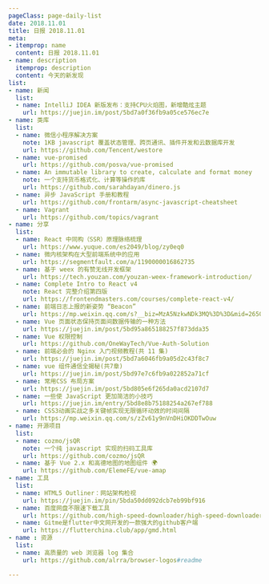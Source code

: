```yaml
---
pageClass: page-daily-list
date: 2018.11.01
title: 日报 2018.11.01
meta:
- itemprop: name
  content: 日报 2018.11.01
- name: description
  itemprop: description
  content: 今天的新发现
list:
- name: 新闻
  list:
  - name: IntelliJ IDEA 新版发布：支持CPU火焰图，新增酷炫主题
    url: https://juejin.im/post/5bd7a0f36fb9a05ce576ec7e
- name: 类库
  list:
  - name: 微信小程序解决方案 
    note: 1KB javascript 覆盖状态管理、跨页通讯、插件开发和云数据库开发
    url: https://github.com/Tencent/westore
  - name: vue-promised
    url: https://github.com/posva/vue-promised
  - name: An immutable library to create, calculate and format money
    note: 一个支持货币格式化、计算等操作的库
    url: https://github.com/sarahdayan/dinero.js
  - name: 异步 JavaScript 手册和教程 
    url: https://github.com/frontarm/async-javascript-cheatsheet
  - name: Vagrant
    url: https://github.com/topics/vagrant
- name: 分享
  list:
  - name: React 中同构（SSR）原理脉络梳理
    url: https://www.yuque.com/es2049/blog/zy0eq0
  - name: 微内核架构在大型前端系统中的应用 
    url: https://segmentfault.com/a/1190000016862735
  - name: 基于 weex 的有赞无线开发框架  
    url: https://tech.youzan.com/youzan-weex-framework-introduction/
  - name: Complete Intro to React v4        
    note: React 完整介绍第四版
    url: https://frontendmasters.com/courses/complete-react-v4/
  - name: 前端日志上报的新姿势 “Beacon”
    url: https://mp.weixin.qq.com/s?__biz=MzA5NzkwNDk3MQ%3D%3D&mid=2650588395&idx=1&sn=02cf0b2a28280b6668726f13d282145f
  - name: Vue 页面状态保持页面间数据传输的一种方法
    url: https://juejin.im/post/5bd95a865188257f873dda35
  - name: Vue 权限控制
    url: https://github.com/OneWayTech/Vue-Auth-Solution
  - name: 前端必会的 Nginx 入门视频教程(共 11 集)
    url: https://juejin.im/post/5bd7a6046fb9a05d2c43f8c7
  - name: vue 组件通信全揭秘(共7章)
    url: https://juejin.im/post/5bd97e7c6fb9a022852a71cf
  - name: 常用CSS 布局方案
    url: https://juejin.im/post/5bd805e6f265da0acd2107d7
  - name: 一些使 JavaScript 更加简洁的小技巧
    url: https://juejin.im/entry/5bd8e8b75188254a267ef788
  - name: CSS3动画实战之多关键帧实现无限循环动效的时间间隔
    url: https://mp.weixin.qq.com/s/zZv61y9nVnDHiOKDDTwOuw
- name: 开源项目
  list:
  - name: cozmo/jsQR
    note: 一个纯 javascript 实现的扫码工具库
    url: https://github.com/cozmo/jsQR
  - name: 基于 Vue 2.x 和高德地图的地图组件 🌍
    url: https://github.com/ElemeFE/vue-amap
- name: 工具
  list:
  - name: HTML5 Outliner：网站架构检视
    url: https://juejin.im/pin/5bda50dd092dcb7eb99bf916
  - name: 百度网盘不限速下载工具
    url: https://github.com/high-speed-downloader/high-speed-downloader
  - name: Gitme是flutter中文网开发的一款强大的github客户端
    url: https://flutterchina.club/app/gmd.html
- name : 资源
  list:
  - name: 高质量的 web 浏览器 log 集合
    url: https://github.com/alrra/browser-logos#readme

---
```


<daily-list v-bind="$page.frontmatter"/>
